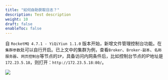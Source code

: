```yaml
---
title: "如何自助获取日志？"
description: Test description
weight: 10
draft: false
enableToc: false
---
```


自 `RocketMQ 4.7.1 - YiQiYiun 1.1.0` 版本开始，新增文件管理控制台功能。在`集群参数`处可以自行开启。已上文中的集群为例，查看`Broker`、`Broker-副本`、`名称服务器`、`网页控制台`等节点的`IP`，具备访问内网条件后，比如控制台节点的IP地址是`172.23.5.18`，则打开：`http://172.23.5.18:80/`。

![](../../_images/faq-1.png)


